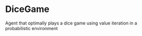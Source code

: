 # DiceGame
Agent that optimally plays a dice game using value iteration in a probabilistic environment
